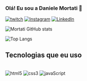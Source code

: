 
### Olá! Eu sou a Daniele Mortati 👋

[![twitch](https://img.shields.io/badge/Twitch-9146FF?style=for-the-badge&logo=twitch&logoColor=white)](https://www.twitch.tv/dani_mortati)
[![Instagram](https://img.shields.io/badge/-Instagram-%23E4405F?style=for-the-badge&logo=instagram&logoColor=white)](https://www.instagram.com/dani_mortati/)
[![LinkedIn](https://img.shields.io/badge/LinkedIn-0077B5?style=for-the-badge&logo=linkedin&logoColor=white)](https://www.linkedin.com/in/daniele-mortati-55b645293/)

![Mortati GitHub stats](https://github-readme-stats.vercel.app/api?username=danimortati&show_icons=true&theme=cobalt)

![Top Langs](https://github-readme-stats.vercel.app/api/top-langs/?username=danimortati&layout=compact)

## Tecnologias que eu uso

<div style="display: inline_block"></br>
<img align="center" alt="html5" src="https://img.shields.io/badge/HTML5-E34F26?style=for-the-badge&logo=html5&logoColor=white" />
<img align="center" alt="css3" src="https://img.shields.io/badge/CSS3-1572B6?style=for-the-badge&logo=css3&logoColor=white" />
<img align="center" alt="javaScript" src="https://img.shields.io/badge/JavaScript-323330?style=for-the-badge&logo=javascript&logoColor=F7DF1E" />
</div>

